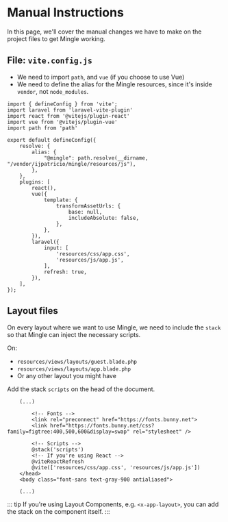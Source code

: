 # Manual Instructions

In this page, we'll cover the manual changes we have to make on the project files to get Mingle working.

## File: `vite.config.js`

- We need to import `path`, and `vue` (if you choose to use Vue)
- We need to define the alias for the Mingle resources, since it's inside `vendor`, not `node_modules`.

```js{3-5,8-12,14-21}
import { defineConfig } from 'vite';
import laravel from 'laravel-vite-plugin'
import react from '@vitejs/plugin-react'
import vue from '@vitejs/plugin-vue'
import path from 'path'

export default defineConfig({
    resolve: {
        alias: {
            "@mingle": path.resolve(__dirname, "/vendor/ijpatricio/mingle/resources/js"),
        },
    },
    plugins: [
        react(),
        vue({
            template: {
                transformAssetUrls: {
                    base: null,
                    includeAbsolute: false,
                },
            },
        }),
        laravel({
            input: [
                'resources/css/app.css',
                'resources/js/app.js',
            ],
            refresh: true,
        }),
    ],
});
```


## Layout files

On every layout where we want to use Mingle, we need to include the `stack` so that Mingle can inject the necessary scripts.

On:

- `resources/views/layouts/guest.blade.php`
- `resources/views/layouts/app.blade.php`
- Or any other layout you might have

Add the stack `scripts` on the head of the document.

```html{8,10}
    (...)
        
        <!-- Fonts -->
        <link rel="preconnect" href="https://fonts.bunny.net">
        <link href="https://fonts.bunny.net/css?family=figtree:400,500,600&display=swap" rel="stylesheet" />

        <!-- Scripts -->
        @stack('scripts')
        <!-- If you're using React -->
        @viteReactRefresh
        @vite(['resources/css/app.css', 'resources/js/app.js'])
    </head>
    <body class="font-sans text-gray-900 antialiased">
        
    (...)
```

::: tip 
If you're using Layout Components, e.g. `<x-app-layout>`, you can add the stack on the component itself.
:::


